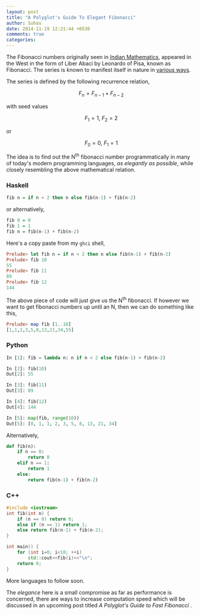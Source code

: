 ```yaml
---
layout: post
title: "A Polyglot's Guide To Elegant Fibonacci"
author: Suhas
date: 2014-11-19 12:21:44 +0530
comments: true
categories: 
---
```


The Fibonacci numbers originally seen in [Indian Mathematics](http://en.wikipedia.org/wiki/Fibonacci_number#Origins), appeared in the West in the form of Liber Abaci by Leonardo of Pisa, known as Fibonacci. The series is known to manifest itself in nature in [various ways](http://en.wikipedia.org/wiki/Fibonacci_number#In_nature).

The  series is defined by the following recurrence relation,

$$
F_n = F_{n-1} + F_{n-2}
$$ 

with seed values 

$$
F_1 = 1,\ F_2 = 2
$$

or 

$$
F_0 = 0,\ F_1 = 1
$$

The idea is to find out the N<sup>th</sup> fibonacci number programmatically in many of today's modern programming languages, <i>as elegantly  as possible</i>, while closely resembling the above mathematical relation.

### Haskell


~~~ Haskell
fib n = if n < 2 then n else fib(n-1) + fib(n-2)
~~~


or alternatively,

~~~ Haskell
fib 0 = 0
fib 1 = 1
fib n = fib(n-1) + fib(n-2)
~~~ 

Here's a copy paste from my `ghci` shell,

~~~ Haskell
Prelude> let fib n = if n < 2 then n else fib(n-1) + fib(n-2)
Prelude> fib 10
55
Prelude> fib 11
89
Prelude> fib 12
144
~~~


The above piece of code will just give us the N<sup>th</sup> fibonacci. If however we want to get fibonacci numbers up until an N, then we can do something like this,

~~~ Haskell
Prelude> map fib [1..10]
[1,1,2,3,5,8,13,21,34,55]
~~~

### Python

~~~ Python
In [1]: fib = lambda n: n if n < 2 else fib(n-1) + fib(n-2)

In [2]: fib(10)
Out[2]: 55

In [3]: fib(11)
Out[3]: 89

In [4]: fib(12)
Out[4]: 144

In [5]: map(fib, range(10))
Out[5]: [0, 1, 1, 2, 3, 5, 8, 13, 21, 34]
~~~


Alternatively,

~~~ Python
def fib(n):
    if n == 0:
        return 0
    elif n == 1:
        return 1
    else:
        return fib(n-1) + fib(n-2)
~~~

### C++

~~~ CPP
#include <iostream>
int fib(int n) {
    if (n == 0) return 0;
    else if (n == 1) return 1;
    else return fib(n-1) + fib(n-2);
}

int main() {
    for (int i=0; i<10; ++i) 
        std::cout<<fib(i)<<"\n";
    return 0;
}
~~~

More languages to follow soon.

The <i>elegance</i> here is a small compromise as far as performance is concerned, there are ways to increase computation speed which will be discussed in an upcoming post titled <i> A Polyglot's Guide to Fast Fibonacci </i>.